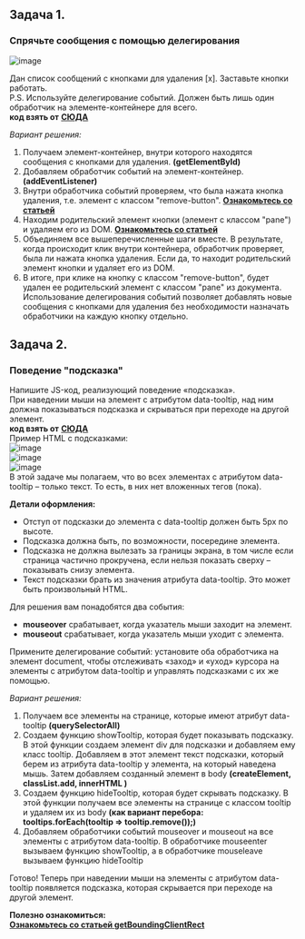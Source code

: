 ## Задача 1.   
###  Спрячьте сообщения с помощью делегирования  
![image](https://user-images.githubusercontent.com/113675674/219616304-14cd37d0-74a0-478f-9bc0-9d50c41b3e84.png)  

Дан список сообщений с кнопками для удаления [x]. Заставьте кнопки работать.  
P.S. Используйте делегирование событий. Должен быть лишь один обработчик на элементе-контейнере для всего.  
**код взять от**  **[СЮДА ](https://plnkr.co/edit/7n3obk1PsA8VrNOs?p=preview&preview)**  

_Вариант решения:_   
1. Получаем элемент-контейнер, внутри которого находятся сообщения с кнопками для удаления.  **(getElementById)**  
2. Добавляем обработчик событий на элемент-контейнер.  **(addEventListener)**  
3. Внутри обработчика событий проверяем, что была нажата кнопка удаления, т.е. элемент с классом "remove-button".  **[Ознакомьтесь со статьей ](https://developer.mozilla.org/ru/docs/Web/API/Element/classList)**    
4. Находим родительский элемент кнопки (элемент с классом "pane") и удаляем его из DOM.  **[Ознакомьтесь со статьей ](https://developer.mozilla.org/ru/docs/Web/API/Node/parentNode)**    
5. Объединяем все вышеперечисленные шаги вместе. В результате, когда происходит клик внутри контейнера, обработчик проверяет, была ли нажата кнопка удаления. Если да, то находит родительский элемент кнопки и удаляет его из DOM.  
6. В итоге, при клике на кнопку с классом "remove-button", будет удален ее родительский элемент с классом "pane" из документа. Использование делегирования событий позволяет добавлять новые сообщения с кнопками для удаления без необходимости назначать обработчики на каждую кнопку отдельно.  

## Задача 2.   
### Поведение "подсказка"  
Напишите JS-код, реализующий поведение «подсказка».  
При наведении мыши на элемент с атрибутом data-tooltip, над ним должна показываться подсказка и скрываться при переходе на другой элемент.  
**код взять от**  **[СЮДА ](https://plnkr.co/edit/BvP4tQEb7ewJ2FtM?p=preview&preview)**  
Пример HTML с подсказками:  
![image](https://user-images.githubusercontent.com/113675674/219618747-1377a6fc-3054-4d03-ab68-ca8539dc49d5.png)  
![image](https://user-images.githubusercontent.com/113675674/219618824-f73294f9-27e9-4567-a615-71689ff88a4f.png)  
![image](https://user-images.githubusercontent.com/113675674/219618960-8f205918-1dd1-4a54-8c9b-b1c1caa7abdd.png)  
В этой задаче мы полагаем, что во всех элементах с атрибутом data-tooltip – только текст. То есть, в них нет вложенных тегов (пока).

**Детали оформления:**  
-  Отступ от подсказки до элемента с data-tooltip должен быть 5px по высоте.  
-  Подсказка должна быть, по возможности, посередине элемента.  
-  Подсказка не должна вылезать за границы экрана, в том числе если страница частично прокручена, если нельзя показать сверху – показывать снизу элемента.  
-  Текст подсказки брать из значения атрибута data-tooltip. Это может быть произвольный HTML.  

Для решения вам понадобятся два события:  
-  **mouseover** срабатывает, когда указатель мыши заходит на элемент.  
-  **mouseout** срабатывает, когда указатель мыши уходит с элемента.  

Примените делегирование событий: установите оба обработчика на элемент document, чтобы отслеживать «заход» и «уход» курсора на элементы с атрибутом data-tooltip и управлять подсказками с их же помощью.  

_Вариант решения:_   
1. Получаем все элементы на странице, которые имеют атрибут data-tooltip   **(querySelectorAll)**   
2. Создаем функцию showTooltip, которая будет показывать подсказку. В этой функции создаем элемент div для подсказки и добавляем ему класс tooltip. Добавляем в этот элемент текст подсказки, который берем из атрибута data-tooltip у элемента, на который наведена мышь. Затем добавляем созданный элемент в body  **(createElement, classList.add, innerHTML )**  
3. Создаем функцию hideTooltip, которая будет скрывать подсказку. В этой функции получаем все элементы на странице с классом tooltip и удаляем их из body  **(как вариант перебора: tooltips.forEach(tooltip => tooltip.remove());)**  
4. Добавляем обработчики событий mouseover и mouseout на все элементы с атрибутом data-tooltip. В обработчике mouseenter вызываем функцию showTooltip, а в обработчике mouseleave вызываем функцию hideTooltip  

Готово! Теперь при наведении мыши на элементы с атрибутом data-tooltip появляется подсказка, которая скрывается при переходе на другой элемент.  

**Полезно ознакомиться:**  
**[Ознакомьтесь со статьей getBoundingClientRect ](https://developer.mozilla.org/ru/docs/Web/API/Element/getBoundingClientRect)**    

